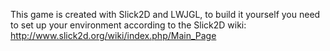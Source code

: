 This game is created with Slick2D and LWJGL, to build it yourself you need to
set up your environment according to the Slick2D wiki:
http://www.slick2d.org/wiki/index.php/Main_Page
